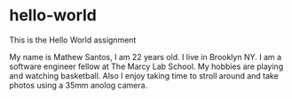 # hello-world
This is the Hello World assignment

My name is Mathew Santos, I am 22 years old.  I live in Brooklyn NY. I am a software engineer fellow at The Marcy Lab School.
My hobbies are playing and watching basketball. Also I enjoy taking time to stroll around and take photos using a 35mm anolog camera.


